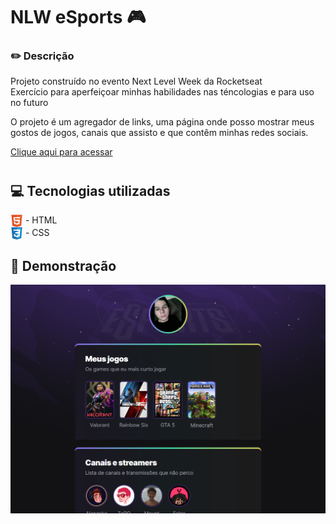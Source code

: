 # NLW eSports 🎮

### ✏️ Descrição
Projeto construído no evento Next Level Week da Rocketseat
<br>
Exercício para aperfeiçoar minhas habilidades nas téncologias e para uso no futuro
<br>

O projeto é um agregador de links, uma página onde posso mostrar meus gostos de jogos, canais que assisto e que contêm minhas redes sociais.


[ Clique aqui para acessar](https://gustavofmiguel.github.io/NLW-eSpots-explorer/)
#
## 💻 Tecnologias utilizadas

<img align="center" alt="HTML" height="20" width="20" src="https://raw.githubusercontent.com/devicons/devicon/master/icons/html5/html5-original.svg"> - HTML <br>
<img align="center" alt="CSS" height="20" width="20" src="https://raw.githubusercontent.com/devicons/devicon/master/icons/css3/css3-original.svg"> - CSS <br>


## 📸 Demonstração

![preview](./.github/preview.png)


